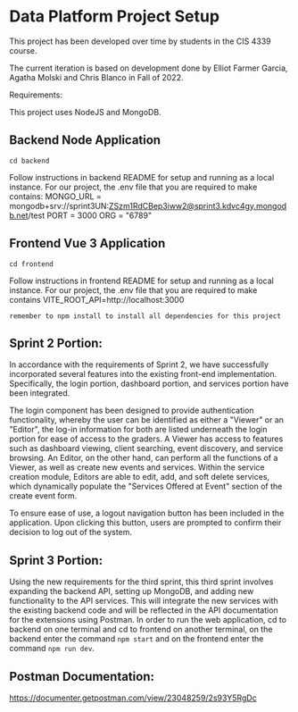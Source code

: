 # Data Platform Project Setup

This project has been developed over time by students in the CIS 4339 course.

The current iteration is based on development done by Elliot Farmer Garcia, Agatha	Molski and Chris	Blanco in Fall of 2022.

Requirements:

This project uses NodeJS and MongoDB.

## Backend Node Application
```
cd backend
```
Follow instructions in backend README for setup and running as a local instance.
For our project, the .env file that you are required to make contains:
MONGO_URL = mongodb+srv://sprint3UN:ZSzm1RdCBep3iww2@sprint3.kdvc4gy.mongodb.net/test
PORT = 3000
ORG = "6789"

## Frontend Vue 3 Application
```
cd frontend
```
Follow instructions in frontend README for setup and running as a local instance.
For our project, the .env file that you are required to make contains VITE_ROOT_API=http://localhost:3000

```
remember to npm install to install all dependencies for this project 
```

## Sprint 2 Portion:
In accordance with the requirements of Sprint 2, we have successfully incorporated several features into the existing front-end implementation. Specifically, the login portion, dashboard portion, and services portion have been integrated.

The login component has been designed to provide authentication functionality, whereby the user can be identified as either a "Viewer" or an "Editor", the log-in information for both are listed underneath the login portion for ease of access to the graders. A Viewer has access to features such as dashboard viewing, client searching, event discovery, and service browsing. An Editor, on the other hand, can perform all the functions of a Viewer, as well as create new events and services. Within the service creation module, Editors are able to edit, add, and soft delete services, which dynamically populate the "Services Offered at Event" section of the create event form.

To ensure ease of use, a logout navigation button has been included in the application. Upon clicking this button, users are prompted to confirm their decision to log out of the system.

## Sprint 3 Portion:
Using the new requirements for the third sprint, this third sprint involves expanding the backend API, setting up MongoDB, and adding new functionality to the API services. This will integrate the new services with the existing backend code and will be reflected in the API documentation for the extensions using Postman. In order to run the web application, cd to backend on one terminal and cd to frontend on another terminal, on the backend enter the command ```npm start``` and on the frontend enter the command ```npm run dev```. 

## Postman Documentation:
https://documenter.getpostman.com/view/23048259/2s93Y5RgDc

